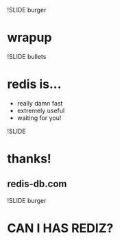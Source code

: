 !SLIDE burger

# wrapup

!SLIDE bullets

# redis is...

* really damn fast
* extremely useful
* waiting for you!

!SLIDE

# thanks!
## redis-db.com

!SLIDE burger

# CAN I HAS REDIZ?
